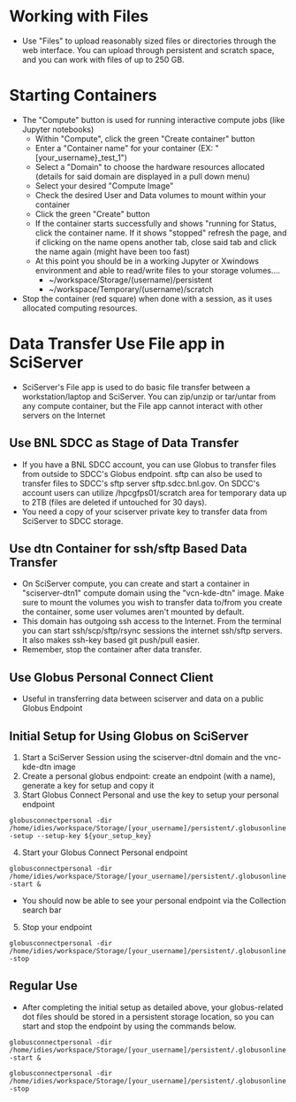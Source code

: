# Working with Files
* Use "Files" to upload reasonably sized files or directories through the web interface. You can upload through persistent and scratch space, and you can work with files of up to 250 GB.

# Starting Containers
* The "Compute" button is used for running interactive compute jobs (like Jupyter notebooks)
  * Within "Compute", click the green "Create container" button
  * Enter a "Container name" for your container (EX: "[your_username}_test_1")
  * Select a "Domain" to choose the hardware resources allocated (details for said domain are displayed in a pull down menu)
  * Select your desired "Compute Image"
  * Check the desired User and Data volumes to mount within your container
  * Click the green "Create" button
  * If the container starts successfully and shows "running for Status, click the container name. If it shows "stopped" refresh the page, and if clicking on the name opens another tab, close said tab and click the name again (might have been too fast)
  * At this point you should be in a working Jupyter or Xwindows environment and able to read/write files to your storage volumes....
    * ~/workspace/Storage/(username)/persistent
    * ~/workspace/Temporary/(username)/scratch
* Stop the container (red square) when done with a session, as it uses allocated computing resources.
 
# Data Transfer Use File app in SciServer
* SciServer's File app is used to do basic file transfer between a workstation/laptop and SciServer. You can zip/unzip or tar/untar from any compute container, but the File app cannot interact with other servers on the Internet

## Use BNL SDCC as Stage of Data Transfer
* If you have a BNL SDCC account, you can use Globus to transfer files from outside to SDCC's Globus endpoint. sftp can also be used to transfer files to SDCC's sftp server sftp.sdcc.bnl.gov. On SDCC's account users can utilize /hpcgfps01/scratch area for temporary data up to 2TB (files are deleted if untouched for 30 days).
* You need a copy of your sciserver private key to transfer data from SciServer to SDCC storage.

## Use dtn Container for ssh/sftp Based Data Transfer
* On SciServer compute, you can create and start a container in "sciserver-dtn1" compute domain using the "vcn-kde-dtn" image. Make sure to mount the volumes you wish to transfer data to/from you create the container, some user volumes aren't mounted by default.
* This domain has outgoing ssh access to the Internet. From the terminal you can start ssh/scp/sftp/rsync sessions the internet ssh/sftp servers. It also makes ssh-key based git push/pull easier.
* Remember, stop the container after data transfer.

## Use Globus Personal Connect Client
* Useful in transferring data between sciserver and data on a public Globus Endpoint

## Initial Setup for Using Globus on SciServer
1. Start a SciServer Session using the sciserver-dtnl domain and the vnc-kde-dtn image
2. Create a personal globus endpoint: create an endpoint (with a name), generate a key for setup and copy it
3. Start Globus Connect Personal and use the key to setup your personal endpoint   
```
globusconnectpersonal -dir /home/idies/workspace/Storage/[your_username]/persistent/.globusonline -setup --setup-key ${your_setup_key}
```
4. Start your Globus Connect Personal endpoint
```
globusconnectpersonal -dir /home/idies/workspace/Storage/[your_username]/persistent/.globusonline -start &
```
* You should now be able to see your personal endpoint via the Collection search bar
5.  Stop your endpoint
```
globusconnectpersonal -dir /home/idies/workspace/Storage/[your_username]/persistent/.globusonline -stop
```

## Regular Use
* After completing the initial setup as detailed above, your globus-related dot files should be stored in a persistent storage location, so you can start and stop the endpoint by using the commands below.

```
globusconnectpersonal -dir /home/idies/workspace/Storage/[your_username]/persistent/.globusonline -start &
```
```
globusconnectpersonal -dir /home/idies/workspace/Storage/[your_username]/persistent/.globusonline -stop
```
